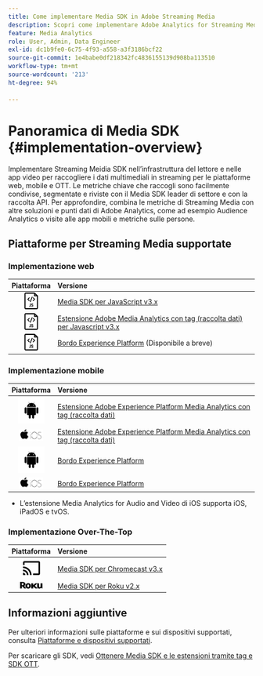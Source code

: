 ```yaml
---
title: Come implementare Media SDK in Adobe Streaming Media
description: Scopri come implementare Adobe Analytics for Streaming Media utilizzando Media SDK.
feature: Media Analytics
role: User, Admin, Data Engineer
exl-id: dc1b9fe0-6c75-4f93-a558-a3f3186bcf22
source-git-commit: 1e4babe0df218342fc4836155139d908ba113510
workflow-type: tm+mt
source-wordcount: '213'
ht-degree: 94%

---
```


# Panoramica di Media SDK {#implementation-overview}

Implementare Streaming Meidia SDK nell’infrastruttura del lettore e nelle app video per raccogliere i dati multimediali in streaming per le piattaforme web, mobile e OTT.  Le metriche chiave che raccogli sono facilmente condivise, segmentate e riviste con il Media SDK leader di settore e con la raccolta API. Per approfondire, combina le metriche di Streaming Media con altre soluzioni e punti dati di Adobe Analytics, come ad esempio Audience Analytics o visite alle app mobili e metriche sulle persone.

## Piattaforme per Streaming Media supportate

### Implementazione web

| Piattaforma | Versione |
|:----:|:----|
| <img src="assets/javascript-icon.png"> | [Media SDK per JavaScript v3.x](../../getting-started/download-sdks.md#web-implementation-download-web-sdk) |
| <img src="assets/javascript-icon.png"> | [Estensione Adobe Media Analytics con tag (raccolta dati) per Javascript v3.x](../../getting-started/download-sdks.md#web-implementation-download-web-sdk) |
| <img src="assets/javascript-icon.png"> | [Bordo Experience Platform](../../getting-started/download-sdks.md#web-implementation-download-web-sdk) (Disponibile a breve) |

### Implementazione mobile

| Piattaforma | Versione |
|:----:|:----|
| <img src="assets/android-icon.png"> | [Estensione Adobe Experience Platform Media Analytics con tag (raccolta dati)](../../getting-started/download-sdks.md#mobile-implementation-get-mobile-extension) |
| <img src="assets/apple-ios-icon.png"> | [Estensione Adobe Experience Platform Media Analytics con tag (raccolta dati)](../../getting-started/download-sdks.md#mobile-implementation-get-mobile-extension) |
| <img src="assets/android-icon.png"> | [Bordo Experience Platform](../../getting-started/download-sdks.md#mobile-implementation-get-mobile-extension) |
| <img src="assets/apple-ios-icon.png"> | [Bordo Experience Platform](../../getting-started/download-sdks.md#mobile-implementation-get-mobile-extension) |

* L’estensione Media Analytics for Audio and Video di iOS supporta iOS, iPadOS e tvOS.

### Implementazione Over-The-Top

| Piattaforma | Versione |
|:------:|:-----|
| <img src="assets/chromecast-icon.png"> | [Media SDK per Chromecast v3.x](../../getting-started/download-sdks.md#over-the-top-implementation-download-ott-libraries) |
| <img src="assets/roku-icon.png"> | [Media SDK per Roku v2.x](../../getting-started/download-sdks.md#over-the-top-implementation-download-ott-libraries) |


## Informazioni aggiuntive

Per ulteriori informazioni sulle piattaforme e sui dispositivi supportati, consulta [Piattaforme e dispositivi supportati](/help/getting-started/supported-devices.md).

Per scaricare gli SDK, vedi [Ottenere Media SDK e le estensioni tramite tag e SDK OTT](/help/getting-started/download-sdks.md).
